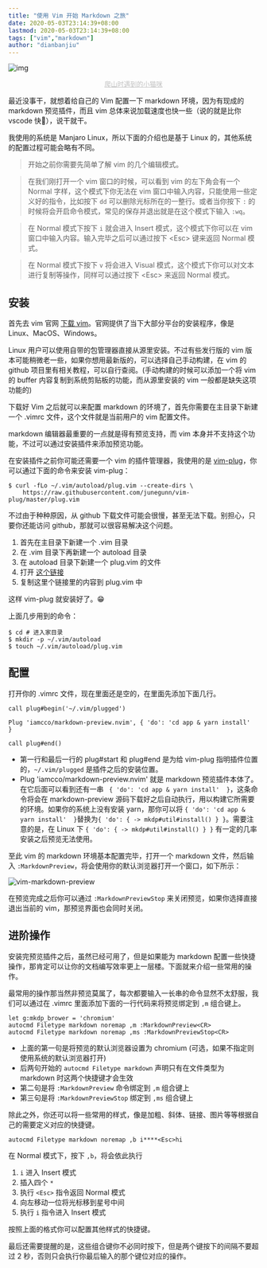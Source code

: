 ```yaml
---
title: "使用 Vim 开始 Markdown 之旅"
date: 2020-05-03T23:14:39+08:00
lastmod: 2020-05-03T23:14:39+08:00
tags: ["vim","markdown"]
author: "dianbanjiu"
---
```


![img](https://i.imgur.com/GUHdWtf.jpg)  
<center style="color:#C0C0C0;font-size:13px; text-decoration:underline">爬山时遇到的小猫咪</center>


最近没事干，就想着给自己的 Vim 配置一下 markdown 环境，因为有现成的 markdown 预览插件，而且 vim 总体来说加载速度也快一些（说的就是比你 vscode 快🤪），说干就干。  

我使用的系统是 Manjaro Linux，所以下面的介绍也是基于 Linux 的，其他系统的配置过程可能会略有不同。  

> 开始之前你需要先简单了解 vim 的几个编辑模式。  

> 在我们刚打开一个 vim 窗口的时候，可以看到 vim 的左下角会有一个 Normal 字样，这个模式下你无法在 vim 窗口中输入内容，只能使用一些定义好的指令，比如按下 `dd` 可以删除光标所在的一整行。或者当你按下 `:` 的时候将会开启命令模式，常见的保存并退出就是在这个模式下输入 `:wq`。  

> 在 Normal 模式下按下 `i` 就会进入 Insert 模式，这个模式下你可以在 vim 窗口中输入内容。输入完毕之后可以通过按下 \<Esc\> 键来返回 Normal 模式。  

> 在 Normal 模式下按下 `v` 将会进入 Visual 模式，这个模式下你可以对文本进行复制等操作，同样可以通过按下 \<Esc\> 来返回 Normal 模式。  

## 安装
首先去 vim 官网 [下载 vim](https://www.vim.org/download.php)。官网提供了当下大部分平台的安装程序，像是 Linux、MacOS、Windows。

Linux 用户可以使用自带的包管理器直接从源里安装。不过有些发行版的 vim 版本可能稍微老一些，如果你想用最新版的，可以选择自己手动构建，在 vim 的 github 项目里有相关教程，可以自行查阅。(手动构建的时候可以添加一个将 vim 的 buffer 内容复制到系统剪贴板的功能，而从源里安装的 vim 一般都是缺失这项功能的)  

下载好 Vim 之后就可以来配置 markdown 的环境了，首先你需要在主目录下新建一个 .vimrc 文件，这个文件就是当前用户的 vim 配置文件。  

markdown 编辑器最重要的一点就是得有预览支持，而 vim 本身并不支持这个功能，不过可以通过安装插件来添加预览功能。  

在安装插件之前你可能还需要一个 vim 的插件管理器，我使用的是 [vim-plug](https://github.com/junegunn/vim-plug)，你可以通过下面的命令来安装 vim-plug：  
```shell
$ curl -fLo ~/.vim/autoload/plug.vim --create-dirs \
    https://raw.githubusercontent.com/junegunn/vim-plug/master/plug.vim
```

不过由于种种原因，从 github 下载文件可能会很慢，甚至无法下载。别担心，只要你还能访问 github，那就可以很容易解决这个问题。  

1. 首先在主目录下新建一个 .vim 目录
2. 在 .vim 目录下再新建一个 autoload 目录
3. 在 autoload 目录下新建一个 plug.vim 的文件
4. 打开 [这个链接](https://github.com/junegunn/vim-plug/blob/master/plug.vim)
5. 复制这里个链接里的内容到 plug.vim 中

这样 vim-plug 就安装好了。😁  

上面几步用到的命令：  
```shell
$ cd # 进入家目录
$ mkdir -p ~/.vim/autoload
$ touch ~/.vim/autoload/plug.vim
```

## 配置
打开你的 .vimrc 文件，现在里面还是空的，在里面先添加下面几行。  
```
call plug#begin('~/.vim/plugged')

Plug 'iamcco/markdown-preview.nvim', { 'do': 'cd app & yarn install'  }

call plug#end()
```

- 第一行和最后一行的 plug#start 和 plug#end 是为给 vim-plug 指明插件位置的，`~/.vim/plugged` 是插件之后的安装位置。  
- Plug 'iamcco/markdown-preview.nvim' 就是 markdown 预览插件本体了。在它后面可以看到还有一串 ` { 'do': 'cd app & yarn install'  }`，这条命令将会在 markdown-preview 源码下载好之后自动执行，用以构建它所需要的环境。如果你的系统上没有安装 yarn，那你可以将 `{ 'do': 'cd app & yarn install'  }`替换为`{ 'do': { -> mkdp#util#install() } }`。需要注意的是，在 Linux 下 `{ 'do': { -> mkdp#util#install() } }` 有一定的几率安装之后预览无法使用。  

至此 vim 的 markdown 环境基本配置完毕，打开一个 markdown 文件，然后输入 `:MarkdownPreview`，将会使用你的默认浏览器打开一个窗口，如下所示：  

![vim-markdown-preview](https://i.imgur.com/4kFLvwL.png)  

在预览完成之后你可以通过 `:MarkdownPreviewStop` 来关闭预览，如果你选择直接退出当前的 vim，那预览界面也会同时关闭。  

## 进阶操作
安装完预览插件之后，虽然已经可用了，但是如果能为 markdown 配置一些快捷操作，那肯定可以让你的文档编写效率更上一层楼。下面就来介绍一些常用的操作。  

最常用的操作那当然非预览莫属了，每次都要输入一长串的命令显然不太舒服，我们可以通过在 .vimrc 里面添加下面的一行代码来将预览绑定到 `,m` 组合键上。  
```
let g:mkdp_brower = 'chromium'
autocmd Filetype markdown noremap ,m :MarkdownPreview<CR>
autocmd Filetype markdown noremap ,ms :MarkdownPreviewStop<CR>
```

- 上面的第一句是将预览的默认浏览器设置为 chromium (可选，如果不指定则使用系统的默认浏览器打开)  
- 后两句开始的 `autocmd Filetype markdown` 声明只有在文件类型为 markdown 时这两个快捷键才会生效  
- 第二句是将 `:MarkdownPreview` 命令绑定到 `,m` 组合键上  
- 第三句是将 `:MarkdownPreviewStop` 绑定到 `,ms` 组合键上  

除此之外，你还可以将一些常用的样式，像是加粗、斜体、链接、图片等等根据自己的需要定义对应的快捷键。  
```
autocmd Filetype markdown noremap ,b i****<Esc>hi
```

在 Normal 模式下，按下 `,b`，将会依此执行 
1. `i` 进入 Insert 模式  
2. 插入四个 `*`  
3. 执行 `<Esc>` 指令返回 Normal 模式  
4. 向左移动一位将光标移到星号中间  
5. 执行 `i` 指令进入 Insert 模式

按照上面的格式你可以配置其他样式的快捷键。  

最后还需要提醒的是，这些组合键你不必同时按下，但是两个键按下的间隔不要超过 2 秒，否则只会执行你最后输入的那个键位对应的操作。  
